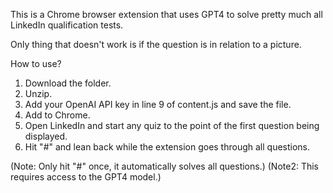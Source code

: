 This is a Chrome browser extension that uses GPT4 to solve pretty much all LinkedIn qualification tests. 

Only thing that doesn't work is if the question is in relation to a picture. 

How to use?

1. Download the folder.
2. Unzip.
3. Add your OpenAI API key in line 9 of content.js and save the file.
4. Add to Chrome.
5. Open LinkedIn and start any quiz to the point of the first question being displayed.
6. Hit "#" and lean back while the extension goes through all questions. 

(Note: Only hit "#" once, it automatically solves all questions.) 
(Note2: This requires access to the GPT4 model.) 

